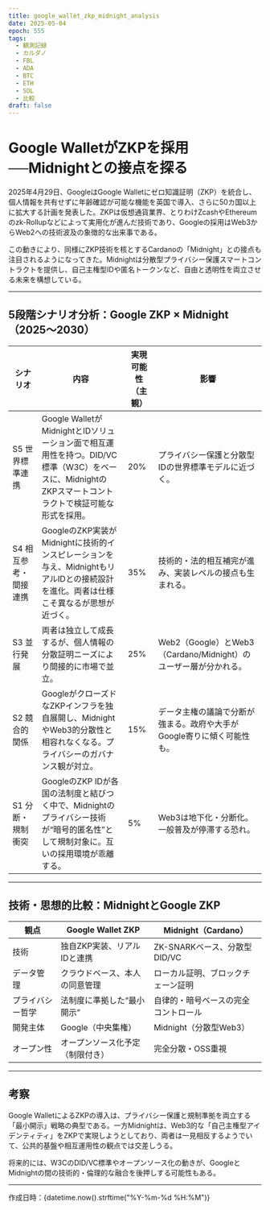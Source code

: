 ```yaml
---
title: google_wallet_zkp_midnight_analysis
date: 2025-05-04
epoch: 555
tags:
  - 観測記録
  - カルダノ
  - FBL
  - ADA
  - BTC
  - ETH
  - SOL
  - 比較
draft: false
---
```

# Google WalletがZKPを採用──Midnightとの接点を探る

2025年4月29日、GoogleはGoogle Walletにゼロ知識証明（ZKP）を統合し、個人情報を共有せずに年齢確認が可能な機能を英国で導入、さらに50カ国以上に拡大する計画を発表した。ZKPは仮想通貨業界、とりわけZcashやEthereumのzk-Rollupなどによって実用化が進んだ技術であり、Googleの採用はWeb3からWeb2への技術波及の象徴的な出来事である。

この動きにより、同様にZKP技術を核とするCardanoの「Midnight」との接点も注目されるようになってきた。Midnightは分散型プライバシー保護スマートコントラクトを提供し、自己主権型IDや匿名トークンなど、自由と透明性を両立させる未来を構想している。

---

## 5段階シナリオ分析：Google ZKP × Midnight（2025〜2030）

| シナリオ | 内容 | 実現可能性（主観） | 影響 |
|----------|------|----------------|------|
| S5 世界標準連携 | Google WalletがMidnightとIDソリューション面で相互運用性を持つ。DID/VC標準（W3C）をベースに、MidnightのZKPスマートコントラクトで検証可能な形式を採用。 | 20% | プライバシー保護と分散型IDの世界標準モデルに近づく。 |
| S4 相互参考・間接連携 | GoogleのZKP実装がMidnightに技術的インスピレーションを与え、MidnightもリアルIDとの接続設計を進化。両者は仕様こそ異なるが思想が近づく。 | 35% | 技術的・法的相互補完が進み、実装レベルの接点も生まれる。 |
| S3 並行発展 | 両者は独立して成長するが、個人情報の分散証明ニーズにより間接的に市場で並立。 | 25% | Web2（Google）とWeb3（Cardano/Midnight）のユーザー層が分かれる。 |
| S2 競合的関係 | GoogleがクローズドなZKPインフラを独自展開し、MidnightやWeb3的分散性と相容れなくなる。プライバシーのガバナンス観が対立。 | 15% | データ主権の議論で分断が強まる。政府や大手がGoogle寄りに傾く可能性も。 |
| S1 分断・規制衝突 | GoogleのZKP IDが各国の法制度と結びつく中で、Midnightのプライバシー技術が“暗号的匿名性”として規制対象に。互いの採用環境が乖離する。 | 5% | Web3は地下化・分断化。一般普及が停滞する恐れ。 |

---

## 技術・思想的比較：MidnightとGoogle ZKP

| 観点 | Google Wallet ZKP | Midnight（Cardano） |
|------|------------------|----------------------|
| 技術 | 独自ZKP実装、リアルIDと連携 | ZK-SNARKベース、分散型DID/VC |
| データ管理 | クラウドベース、本人の同意管理 | ローカル証明、ブロックチェーン証明 |
| プライバシー哲学 | 法制度に準拠した“最小開示” | 自律的・暗号ベースの完全コントロール |
| 開発主体 | Google（中央集権） | Midnight（分散型Web3） |
| オープン性 | オープンソース化予定（制限付き） | 完全分散・OSS重視 |

---

## 考察

Google WalletによるZKPの導入は、プライバシー保護と規制準拠を両立する「最小開示」戦略の典型である。一方Midnightは、Web3的な「自己主権型アイデンティティ」をZKPで実現しようとしており、両者は一見相反するようでいて、公共的基盤や相互運用性の観点では交差しうる。

将来的には、W3CのDID/VC標準やオープンソース化の動きが、GoogleとMidnightの間の技術的・倫理的な融合を後押しする可能性もある。

---

作成日時：{datetime.now().strftime("%Y-%m-%d %H:%M")}
